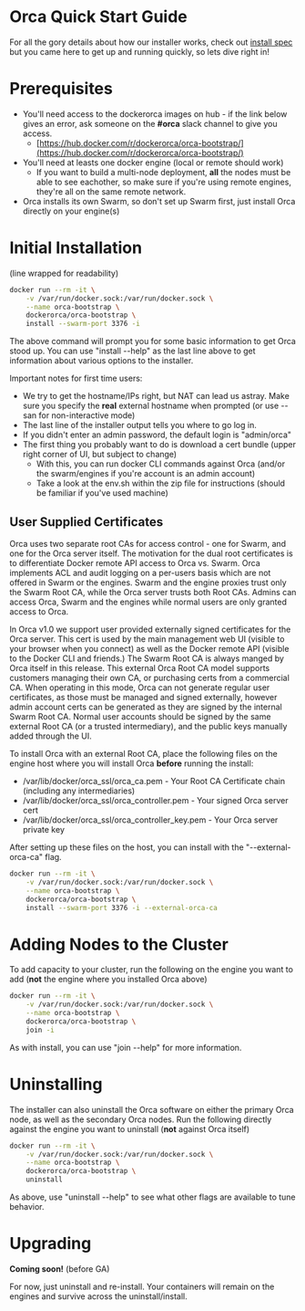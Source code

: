 # Orca Quick Start Guide

For all the gory details about how our installer works, check out
[install spec](install_upgrade_spec.md) but you came here to get up and
running quickly, so lets dive right in!

# Prerequisites

* You'll need access to the dockerorca images on hub - if the link below gives an error, ask someone on the **#orca** slack channel to give you access.
    * [https://hub.docker.com/r/dockerorca/orca-bootstrap/](https://hub.docker.com/r/dockerorca/orca-bootstrap/)
* You'll need at leasts one docker engine (local or remote should work)
    * If you want to build a multi-node deployment, **all** the nodes must be able to see eachother, so make sure if you're using remote engines, they're all on the same remote network.
* Orca installs its own Swarm, so don't set up Swarm first, just install Orca directly on your engine(s)


# Initial Installation
(line wrapped for readability)
```bash
docker run --rm -it \
    -v /var/run/docker.sock:/var/run/docker.sock \
    --name orca-bootstrap \
    dockerorca/orca-bootstrap \
    install --swarm-port 3376 -i
```

The above command will prompt you for some basic information to get Orca
stood up.  You can use "install --help" as the last line above to get
information about various options to the installer.

Important notes for first time users:
* We try to get the hostname/IPs right, but NAT can lead us astray.  Make sure you specify the **real** external hostname when prompted (or use --san for non-interactive mode)
* The last line of the installer output tells you where to go log in.
* If you didn't enter an admin password, the default login is "admin/orca"
* The first thing you probably want to do is download a cert bundle (upper right corner of UI, but subject to change)
    * With this, you can run docker CLI commands against Orca (and/or the swarm/engines if you're account is an admin account)
    * Take a look at the env.sh within the zip file for instructions (should be familiar if you've used machine)


## User Supplied Certificates

Orca uses two separate root CAs for access control - one for Swarm,
and one for the Orca server itself.  The motivation for the dual root
certificates is to differentiate Docker remote API access to Orca
vs. Swarm.  Orca implements ACL and audit logging on a per-users basis
which are not offered in Swarm or the engines.  Swarm and the engine
proxies trust only the Swarm Root CA, while the Orca server trusts both
Root CAs.  Admins can access Orca, Swarm and the engines while normal
users are only granted access to Orca.

In Orca v1.0 we support user provided externally signed certificates
for the Orca server.  This cert is used by the main management web UI
(visible to your browser when you connect) as well as the Docker remote
API (visible to the Docker CLI and friends.)  The Swarm Root CA is
always manged by Orca itself in this release.  This external Orca Root
CA model supports customers managing their own CA, or purchasing certs
from a commercial CA.  When operating in this mode, Orca can not generate
regular user certificates, as those must be managed and signed externally,
however admin account certs can be generated as they are signed by the
internal Swarm Root CA.  Normal user accounts should be signed by the
same external Root CA (or a trusted intermediary), and the public keys
manually added through the UI.

To install Orca with an external Root CA, place the following files on the
engine host where you will install Orca **before** running the install:

* /var/lib/docker/orca\_ssl/orca\_ca.pem - Your Root CA Certificate chain (including any intermediaries)
* /var/lib/docker/orca\_ssl/orca\_controller.pem - Your signed Orca server cert
* /var/lib/docker/orca\_ssl/orca\_controller\_key.pem - Your Orca server private key

After setting up these files on the host, you can install with the "--external-orca-ca" flag.

```bash
docker run --rm -it \
    -v /var/run/docker.sock:/var/run/docker.sock \
    --name orca-bootstrap \
    dockerorca/orca-bootstrap \
    install --swarm-port 3376 -i --external-orca-ca
```


# Adding Nodes to the Cluster
To add capacity to your cluster, run the following on the engine you want to add (**not** the engine where you installed Orca above)
```bash
docker run --rm -it \
    -v /var/run/docker.sock:/var/run/docker.sock \
    --name orca-bootstrap \
    dockerorca/orca-bootstrap \
    join -i
```

As with install, you can use "join --help" for more information.


# Uninstalling
The installer can also uninstall the Orca software on either the primary
Orca node, as well as the secondary Orca nodes.  Run the following directly
against the engine you want to uninstall (**not** against Orca itself)

```bash
docker run --rm -it \
    -v /var/run/docker.sock:/var/run/docker.sock \
    --name orca-bootstrap \
    dockerorca/orca-bootstrap \
    uninstall
```

As above, use "uninstall --help" to see what other flags are available to tune behavior.

# Upgrading

**Coming soon!** (before GA)

For now, just uninstall and re-install.  Your containers will remain on the engines and survive across the uninstall/install.
